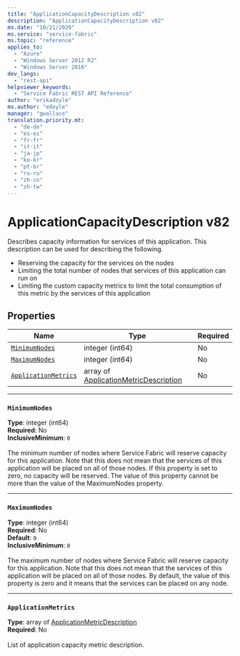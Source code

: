 ```yaml
---
title: "ApplicationCapacityDescription v82"
description: "ApplicationCapacityDescription v82"
ms.date: "10/21/2020"
ms.service: "service-fabric"
ms.topic: "reference"
applies_to: 
  - "Azure"
  - "Windows Server 2012 R2"
  - "Windows Server 2016"
dev_langs: 
  - "rest-api"
helpviewer_keywords: 
  - "Service Fabric REST API Reference"
author: "erikadoyle"
ms.author: "edoyle"
manager: "gwallace"
translation.priority.mt: 
  - "de-de"
  - "es-es"
  - "fr-fr"
  - "it-it"
  - "ja-jp"
  - "ko-kr"
  - "pt-br"
  - "ru-ru"
  - "zh-cn"
  - "zh-tw"
---
```

# ApplicationCapacityDescription v82

Describes capacity information for services of this application. This description can be used for describing the following.
- Reserving the capacity for the services on the nodes
- Limiting the total number of nodes that services of this application can run on
- Limiting the custom capacity metrics to limit the total consumption of this metric by the services of this application


## Properties
| Name | Type | Required |
| --- | --- | --- |
| [`MinimumNodes`](#minimumnodes) | integer (int64) | No |
| [`MaximumNodes`](#maximumnodes) | integer (int64) | No |
| [`ApplicationMetrics`](#applicationmetrics) | array of [ApplicationMetricDescription](sfclient-v82-model-applicationmetricdescription.md) | No |

____
### `MinimumNodes`
__Type__: integer (int64) <br/>
__Required__: No<br/>
__InclusiveMinimum__: `0` <br/>
<br/>
The minimum number of nodes where Service Fabric will reserve capacity for this application. Note that this does not mean that the services of this application will be placed on all of those nodes. If this property is set to zero, no capacity will be reserved. The value of this property cannot be more than the value of the MaximumNodes property.

____
### `MaximumNodes`
__Type__: integer (int64) <br/>
__Required__: No<br/>
__Default__: `0` <br/>
__InclusiveMinimum__: `0` <br/>
<br/>
The maximum number of nodes where Service Fabric will reserve capacity for this application. Note that this does not mean that the services of this application will be placed on all of those nodes. By default, the value of this property is zero and it means that the services can be placed on any node.

____
### `ApplicationMetrics`
__Type__: array of [ApplicationMetricDescription](sfclient-v82-model-applicationmetricdescription.md) <br/>
__Required__: No<br/>
<br/>
List of application capacity metric description.
